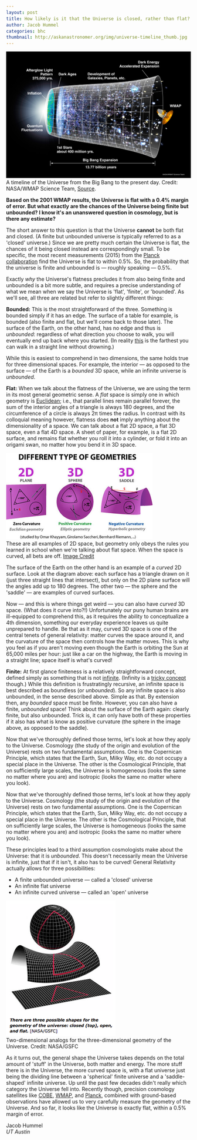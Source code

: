 ```yaml
---
layout: post
title: How likely is it that the Universe is closed, rather than flat?
author: Jacob Hummel
categories: bhc
thumbnail: http://askanastronomer.org/img/universe-timeline_thumb.jpg
---
```

<div class="image">
<img src="/img/universe-timeline.jpg">
<div class="caption">A timeline of the Universe from the Big Bang to the present day. Credit: NASA/WMAP Science Team, <a href="http://map.gsfc.nasa.gov/">Source</a>.</div>
</div>

**Based on the 2001 WMAP results, the Universe is flat with a 0.4% margin of error. But what exactly are the chances of the Universe being finite but unbounded? I know it's an unanswered question in cosmology, but is there any estimate?**

The short answer to this question is that the Universe **cannot** be both flat and closed. (A finite but unbounded universe is typically referred to as a 'closed' universe.)  Since we are pretty much certain the Universe is flat, the chances of it being closed instead are correspondingly small.  To be specific, the most recent measurements (2015) from the [Planck collaboration](http://planck.caltech.edu/) find the Universe is flat to within 0.5%.  So, the probability that the universe is finite and unbounded is &mdash; roughly speaking &mdash; 0.5%.

Exactly _why_ the Universe's flatness precludes it from also being finite and unbounded is a bit more subtle, and requires a precise understanding of what we mean when we say the Universe is 'flat', 'finite', or 'bounded'.  As we'll see, all three are related but refer to slightly different things:
 
**Bounded:** This is the most straightforward of the three.  Something is bounded simply if it has an edge.  The surface of a table for example, is bounded (also finite and flat, but we'll come back to those later).  The surface of the Earth, on the other hand, has no edge and thus is _unbounded_: regardless of what direction you choose to walk, you will eventually end up back where you started.  (In reality [this](http://imgur.com/6nKc5Oy) is the farthest you can walk in a straight line without drowning.) 

While this is easiest to comprehend in two dimensions, the same holds true for three dimensional spaces.  For example, the interior &mdash; as opposed to the surface &mdash; of the Earth is a _bounded_ 3D space, while an infinite universe is _unbounded_.

**Flat:** When we talk about the flatness of the Universe, we are using the term in its most general geometric sense. A _flat_ space is simply one in which  geometry is [Euclidean](https://en.wikipedia.org/wiki/Euclidean_geometry); i.e., that parallel lines remain parallel forever, the sum of the interior angles of a triangle is always 180 degrees, and the circumference of a circle is always 2&pi; times the radius.  In contrast with its colloquial meaning however, flatness does **not** imply anything about the dimensionality of a space.  We can talk about a flat 2D space, a flat 3D space, even a flat 4D space. A sheet of paper, for example, is a flat 2D surface, and remains flat whether you roll it into a cylinder, or fold it into an origami swan, no matter how you bend it in 3D space. 
 
<div class="image">
<img src="/img/Euclide_non-Euclidi_geometry.jpg" alt="Euclidian vs Riemannian Geometries">
<div class="caption">These are all examples of 2D space, but geometry only obeys the rules you learned in school when we're talking about flat space. When the space is curved, all bets are off. <a href="http://www.mu6.com/riemann_space.html">Image Credit</a></div>
</div>

The surface of the Earth on the other hand is an example of a _curved_ 2D surface.  Look at the diagram above: each surface has a triangle drawn on it (just three straight lines that intersect), but only on the 2D plane surface will the angles add up to 180 degrees.  The other two &mdash; the sphere and the 'saddle' &mdash; are examples of curved surfaces.

Now &mdash; and this is where things get weird &mdash; you can also have _curved_ 3D space. (What does it curve into?!) Unfortunately our puny human brains are ill-equipped to comprehend this, as it requires the ability to conceptualize a 4th dimension, something our everyday experience leaves us quite unprepared to handle. Be that as it may, curved 3D space is one of the central tenets of general relativity: matter curves the space around it, and the curvature of the space then controls how the matter moves.  This is why you feel as if you aren't moving even though the Earth is orbiting the Sun at 65,000 miles per hour: just like a car on the highway, the Earth is moving in a straight line; space itself is what's curved!

**Finite:** At first glance finiteness is a relatively straightforward concept, defined simply as something that is not [infinite](https://en.wikipedia.org/wiki/Infinity).  (Infinity is a [tricky concept](http://blogs.discovermagazine.com/crux/2015/02/20/infinity-ruining-physics) though.) While this definition is frustratingly recursive, an infinite space is best described as boundless (or _unbounded_).  So any infinite space is also unbounded, in the sense described above. Simple as that.  By extension then, any _bounded_ space must be finite. However, you can also have a finite, _unbounded_ space! Think about the surface of the Earth again: clearly finite, but also unbounded.  Trick is, it can only have both of these properties if it also has what is know as positive curvature (the sphere in the image above, as opposed to the saddle).


Now that we've thoroughly defined those terms, let's look at how they apply to the Universe.  Cosmology (the study of the origin and evolution of the Universe) rests on two fundamental assumptions. One is the Copernican Principle, which states that the Earth, Sun, Milky Way, etc. do not occupy a special place in the Universe. The other is the Cosmological Principle, that on sufficiently large scales, the Universe is homogeneous (looks the same no matter where you are) and isotropic (looks the same no matter where you look). 

Now that we've thoroughly defined those terms, let's look at how they apply to the Universe.  Cosmology (the study of the origin and evolution of the Universe) rests on two fundamental assumptions. One is the Copernican Principle, which states that the Earth, Sun, Milky Way, etc. do not occupy a special place in the Universe. The other is the Cosmological Principle, that on sufficiently large scales, the Universe is homogeneous (looks the same no matter where you are) and isotropic (looks the same no matter where you look). 

These principles lead to a third assumption cosmologists make about the Universe: that it is _unbounded_. This doesn't necessarily mean the Universe is infinite, just that if it isn't, it also has to be curved!  General Relativity actually allows for three possibilities: 
- A finite unbounded universe &mdash; called a 'closed' universe
- An infinite flat universe
- An infinite curved universe &mdash; called an 'open' universe

<div class="image">
<img src="/img/geometry_of_the_universe.png" alt="Closed, open, or flat">
<div class="caption">Two-dimensional analogs for the three-dimensional geometry of the Universe. Credit: NASA/GSFC</a></div>
</div>

As it turns out, the general shape the Universe takes depends on the total amount of 'stuff' in the Universe, both matter and energy.  The more stuff there is in the Universe, the more curved space is, with a flat universe just being the dividing line between a 'spherical' finite universe and a 'saddle-shaped' infinite universe. Up until the past few decades didn't really which category the Universe fell into.  Recently though, precision cosmology satellites like [COBE](https://en.wikipedia.org/wiki/Cosmic_Background_Explorer), [WMAP](https://en.wikipedia.org/wiki/Wilkinson_Microwave_Anisotropy_Probe), and [Planck](https://en.wikipedia.org/wiki/Planck_(spacecraft)), combined with ground-based observations have allowed us to very carefully measure the geometry of the Universe.  And so far, it looks like the Universe is exactly flat, within a 0.5% margin of error. 

Jacob Hummel<br>
*UT Austin*
